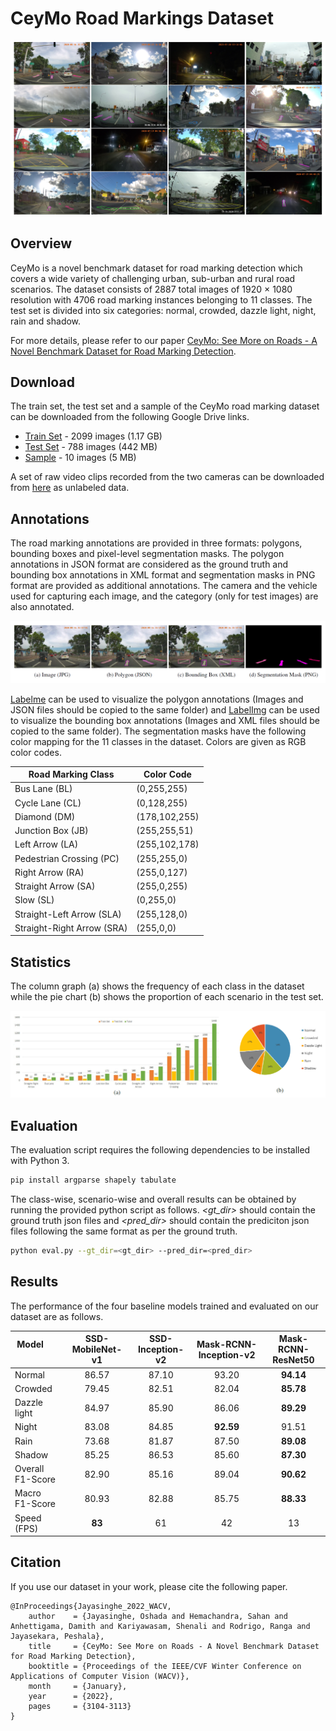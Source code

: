 # CeyMo Road Markings Dataset

![image_grid](https://github.com/oshadajay/CeyMo/blob/main/figures/image_grid.png)

## Overview

CeyMo is a novel benchmark dataset for road marking detection which covers a wide variety of challenging urban, sub-urban and rural road scenarios. 
The dataset consists of 2887 total images of 1920 &times; 1080 resolution with 4706 road marking instances belonging to 11 classes. 
The test set is divided into six categories: normal, crowded, dazzle light, night, rain and shadow.

For more details, please refer to our paper [CeyMo: See More on Roads - A Novel Benchmark Dataset for Road Marking Detection](https://arxiv.org/abs/2110.11867).

## Download

The train set, the test set and a sample of the CeyMo road marking dataset can be downloaded from the following Google Drive links.
* [Train Set](https://drive.google.com/file/d/1-TDEfGXtEQ4s037M_ynmV6aiOfNp2NZv/) - 2099 images (1.17 GB)
* [Test Set](https://drive.google.com/file/d/1YhWld3kxR5Ahz4Q-hy61UKI0KN_so9fa/) - 788 images (442 MB)
* [Sample](https://drive.google.com/file/d/1XSHT6v3PNA8Z38F542OGWTTosfQtEcFr/) - 10 images (5 MB)

A set of raw video clips recorded from the two cameras can be downloaded from [here](https://drive.google.com/drive/folders/1cjlMDGeM4twNo33959_urmiL3gKx36jC?) as unlabeled data.

## Annotations

The road marking annotations are provided in three formats: polygons, bounding boxes and pixel-level segmentation masks.
The polygon annotations in JSON format are considered as the ground truth and bounding box annotations in XML format and segmentation masks in PNG format are provided as additional annotations. 
The camera and the vehicle used for capturing each image, and the category (only for test images) are also annotated. 

![annotation_formats](https://github.com/oshadajay/CeyMo/blob/main/figures/annotation_formats.png)

[Labelme](https://github.com/wkentaro/labelme) can be used to visualize the polygon annotations (Images and JSON files should be copied to the same folder) and [LabelImg](https://github.com/tzutalin/labelImg) can be used to visualize the bounding box annotations (Images and XML files should be copied to the same folder).
The segmentation masks have the following color mapping for the 11 classes in the dataset. Colors are given as RGB color codes.

| Road Marking Class             |  Color Code  |
|--------------------------------|---------------|
| Bus Lane (BL)	                 | (0,255,255)   |
| Cycle Lane (CL)                | (0,128,255)   |
| Diamond (DM)                   | (178,102,255) |
| Junction Box (JB)              | (255,255,51) |
| Left Arrow (LA)                | (255,102,178) |
| Pedestrian Crossing (PC)	     | (255,255,0)   |
| Right Arrow (RA)               | (255,0,127)   |
| Straight Arrow (SA)	         | (255,0,255)   |
| Slow (SL)	                     | (0,255,0)     |
| Straight-Left Arrow (SLA)	     | (255,128,0)   |
| Straight-Right Arrow (SRA)	 | (255,0,0)     |

## Statistics

The column graph (a) shows the frequency of each class in the dataset while the pie chart (b) shows the proportion of each scenario in the test set.

![dataset_statistics](https://github.com/oshadajay/CeyMo/blob/main/figures/dataset_statistics.png)

## Evaluation

The evaluation script requires the following dependencies to be installed with Python 3.

```bash
pip install argparse shapely tabulate
```

The class-wise, scenario-wise and overall results can be obtained by running the provided python script as follows. *<gt_dir>* should
contain the ground truth json files and *<pred_dir>* should contain the prediciton json files following the same format as per the ground truth.

```bash
python eval.py --gt_dir=<gt_dir> --pred_dir=<pred_dir>
```

## Results

The performance of the four baseline models trained and evaluated on our dataset are as follows.

|Model &nbsp; &nbsp; &nbsp; &nbsp; &nbsp; &nbsp;&nbsp; &nbsp; &nbsp; &nbsp;  | SSD-MobileNet-v1 | SSD-Inception-v2 | Mask-RCNN-Inception-v2 | Mask-RCNN-ResNet50 |
|----------|:------------------:|:-----------------:|:----------------------:|:------------------:|
|Normal|86.57|87.10|93.20|**94.14**|
|Crowded |79.45|82.51|82.04|**85.78**|
|Dazzle light|84.97|85.90|86.06|**89.29**|
|Night|83.08|84.85|**92.59**|91.51|
|Rain|73.68|81.87|87.50|**89.08**|
|Shadow|85.25|86.53|85.60|**87.30**|
|Overall F1-Score|82.90|85.16|89.04|**90.62**|
|Macro F1-Score|80.93|82.88|85.75|**88.33**|
|Speed (FPS)|**83**|61|42|13|

## Citation

If you use our dataset in your work, please cite the following paper.
```
@InProceedings{Jayasinghe_2022_WACV,
    author    = {Jayasinghe, Oshada and Hemachandra, Sahan and Anhettigama, Damith and Kariyawasam, Shenali and Rodrigo, Ranga and Jayasekara, Peshala},
    title     = {CeyMo: See More on Roads - A Novel Benchmark Dataset for Road Marking Detection},
    booktitle = {Proceedings of the IEEE/CVF Winter Conference on Applications of Computer Vision (WACV)},
    month     = {January},
    year      = {2022},
    pages     = {3104-3113}
}
```


